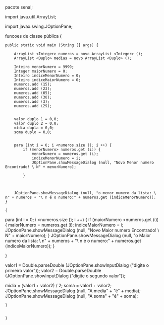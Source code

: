 pacote senai;

import java.util.ArrayList;

import javax.swing.JOptionPane;

funcoes de classe pública {
	
	public static void main (String [] args) {
		
		ArrayList <Integer> numeros = novo ArrayList <Integer> ();
		ArrayList <Duplo> medias = novo ArrayList <Duplo> ();
		
		Inteiro menorNumero = 9999;
		Integer maiorNumero = 0;
		Inteiro indiceMenorNumero = 0;
		Inteiro indiceMaiorNumero = 0;
		numeros.add (15);
		numeros.add (23);
		numeros.add (05);
		numeros.add (30);
		numeros.add (3);
		numeros.add (29);
	
	
		valor duplo 1 = 0,0;
		valor duplo 2 = 0,0;
		mídia dupla = 0,0;
		soma duplo = 0,0;
		
		
		para (int i = 0; i <numeros.size (); i ++) {
			if (menorNumero> numeros.get (i)) {
				menorNumero = numeros.get (i);
				indiceMenorNumero = i;
				JOptionPane.showMessageDialog (null, "Novo Menor numero Encontrado! \ N" + menorNumero);
		
			}
		
		
		
		JOptionPane.showMessageDialog (null, "o menor numero da lista: \ n" + numeros + "\ n é o numero:" + numeros.get (indiceMenorNumero));
	}

	{
para (int i = 0; i <numeros.size (); i ++) {
	if (maiorNumero <numeros.get (i)) {
		maiorNumero = numeros.get (i);
		indiceMaiorNumero = i;
		JOptionPane.showMessageDialog (null, "Novo Maior numero Encontrado! \ N" + maiorNumero);
	}
	JOptionPane.showMessageDialog (null, "o Maior numero da lista: \ n" + numeros + "\ n é o numero:" + numeros.get (indiceMaiorNumero));
}

}


	

valor1 = Double.parseDouble (JOptionPane.showInputDialog ("digite o primeiro valor"));
valor2 = Double.parseDouble (JOptionPane.showInputDialog ("digite o segundo valor"));


mídia = (valor1 + valor2) / 2;
soma = valor1 + valor2;
JOptionPane.showMessageDialog (null, "A media" + "é" + media);
JOptionPane.showMessageDialog (null, "A soma" + "é" + soma);
	
	
	}
	
	
	}
